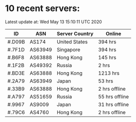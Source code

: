 # 10 recent servers:

Latest update at: Wed May 13 15:10:11 UTC 2020

| ID | ASN | Server Country | Online |
| -- | --- | -------------- | ------ |
| #.D09B | AS174 | United States | 394 hrs |
| #.7F1D | AS63949 | Singapore | 394 hrs |
| #.B6F8 | AS63888 | Hong Kong | 145 hrs |
| #.1F2B | AS49392 | Russia | 2 hrs |
| #.BD3E | AS63888 | Hong Kong | 1213 hrs |
| #.2A79 | AS63949 | Japan | 53 hrs |
| #.33B9 | AS63888 | Hong Kong | 2 hrs offline |
| #.A797 | AS51659 | Russia | 55 hrs offline |
| #.9967 | AS9009 | Japan | 31 hrs offline |
| #.79C6 | AS4760 | Hong Kong | 2 hrs offline |

